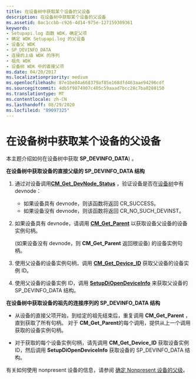 ```yaml
---
title: 在设备树中获取某个设备的父设备
description: 在设备树中获取某个设备的父设备
ms.assetid: 0ac1ccbb-c926-4d14-975e-127159309361
keywords:
- Setupapi.log 函数 WDK，确定父项
- 确定 WDK Setupapi.log 的父设备
- 设备父 WDK
- SP_DEVINFO_DATA
- 连接的上级 WDK 的序列
- 祖先 WDK
- 设备树 WDK 中的直接父项
ms.date: 04/20/2017
ms.localizationpriority: medium
ms.openlocfilehash: 87e1be04a668379af85e168dfd463aae94296cdf
ms.sourcegitcommit: 4db5f9874907c405c59aaad7bcc28c7ba8280150
ms.translationtype: MT
ms.contentlocale: zh-CN
ms.lasthandoff: 08/29/2020
ms.locfileid: "89097325"
---
```

# <a name="obtaining-the-parent-of-a-device-in-the-device-tree"></a>在设备树中获取某个设备的父设备





本主题介绍如何在设备树中获取 **SP_DEVINFO_DATA**) 。

**在设备树中获取设备的直接父级的 SP_DEVINFO_DATA 结构**

1.  通过对设备调用[**CM_Get_DevNode_Status**](/windows/desktop/api/cfgmgr32/nf-cfgmgr32-cm_get_devnode_status) ，验证设备是否在[设备树](../kernel/device-tree.md)中有 devnode：
    -   如果设备具有 devnode，则该函数将返回 CR_SUCCESS。
    -   如果设备没有 devnode，则该函数将返回 CR_NO_SUCH_DEVINST。

2.  如果设备具有 devnode，请调用 [**CM_Get_Parent**](/windows/desktop/api/cfgmgr32/nf-cfgmgr32-cm_get_parent) 以获取设备父设备的设备实例句柄。

     (如果设备没有 devnode，则 **CM_Get_Parent** 返回根设备) 的设备实例句柄。

3.  使用父设备的设备实例句柄，调用 [**CM_Get_Device_ID**](/windows/desktop/api/cfgmgr32/nf-cfgmgr32-cm_get_device_idw) 获取父设备的设备实例 ID。

4.  使用父设备的设备实例 ID，调用 [**SetupDiOpenDeviceInfo**](/windows/desktop/api/setupapi/nf-setupapi-setupdiopendeviceinfoa) 来获取父设备的 SP_DEVINFO_DATA 结构。

**在设备树中获取设备的祖先的连接序列的 SP_DEVINFO_DATA 结构**

-   从设备的直接父项开始，到给定的祖先结束后，重复调用 **CM_Get_Parent** ，直到获取了所有句柄。 对于 **CM_Get_Parent**的每个调用，提供从上一个调用获取的设备实例句柄。

-   对于获取的每个设备实例句柄，请先调用 **CM_Get_Device_ID** 获取设备实例 ID，然后调用 **SetupDiOpenDeviceInfo** 获取设备的 SP_DEVINFO_DATA 结构。

有关如何使用 nonpresent 设备的信息，请参阅 [确定 Nonpresent 设备的父级](determining-the-parent-of-a-nonpresent-device.md)。

 

